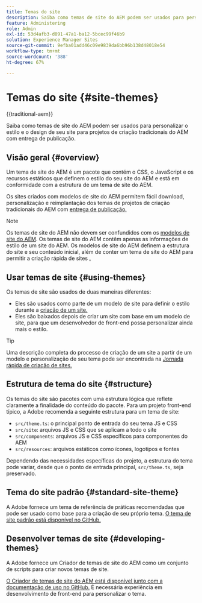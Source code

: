 ```yaml
---
title: Temas do site
description: Saiba como temas de site do AEM podem ser usados para personalizar o estilo e o design de seu site para projetos de criação tradicionais do AEM com entrega de publicação.
feature: Administering
role: Admin
exl-id: 53d4afb3-d091-47a1-ba12-5bcec99f46b9
solution: Experience Manager Sites
source-git-commit: 9efba01add46c09e9839da6bb96b138d48018e54
workflow-type: tm+mt
source-wordcount: '388'
ht-degree: 67%

---
```



# Temas do site {#site-themes}

{{traditional-aem}}

Saiba como temas de site do AEM podem ser usados para personalizar o estilo e o design de seu site para projetos de criação tradicionais do AEM com entrega de publicação.

## Visão geral {#overview}

Um tema de site do AEM é um pacote que contém o CSS, o JavaScript e os recursos estáticos que definem o estilo do seu site do AEM e está em conformidade com a estrutura de um tema de site do AEM.

Os sites criados com modelos de site do AEM permitem fácil download, personalização e reimplantação dos temas de projetos de criação tradicionais do AEM com [entrega de publicação.](/help/sites-cloud/authoring/author-publish.md)

>[!NOTE]
>
>Os temas de site do AEM não devem ser confundidos com os [modelos de site do AEM](site-templates.md). Os temas de site do AEM contêm apenas as informações de estilo de um site do AEM. Os modelos de site do AEM definem a estrutura do site e seu conteúdo inicial, além de conter um tema de site do AEM para permitir a criação rápida de sites [.](create-site.md)

## Usar temas de site {#using-themes}

Os temas de site são usados de duas maneiras diferentes:

* Eles são usados como parte de um modelo de site para definir o estilo durante a [criação de um site.](create-site.md)
* Eles são baixados depois de criar um site com base em um modelo de site, para que um desenvolvedor de front-end possa personalizar ainda mais o estilo.

>[!TIP]
>
>Uma descrição completa do processo de criação de um site a partir de um modelo e personalização de seu tema pode ser encontrada na [Jornada rápida de criação de sites.](/help/journey-sites/quick-site/overview.md)

## Estrutura de tema do site {#structure}

Os temas do site são pacotes com uma estrutura lógica que reflete claramente a finalidade do conteúdo do pacote. Para um projeto front-end típico, a Adobe recomenda a seguinte estrutura para um tema de site:

* `src/theme.ts`: o principal ponto de entrada do seu tema JS e CSS
* `src/site`: arquivos JS e CSS que se aplicam a todo o site
* `src/components`: arquivos JS e CSS específicos para componentes do AEM
* `src/resources`: arquivos estáticos como ícones, logotipos e fontes

Dependendo das necessidades específicas do projeto, a estrutura do tema pode variar, desde que o ponto de entrada principal, `src/theme.ts`, seja preservado.

## Tema do site padrão {#standard-site-theme}

A Adobe fornece um tema de referência de práticas recomendadas que pode ser usado como base para a criação de seu próprio tema. [O tema de site padrão está disponível no GitHub.](https://github.com/adobe/aem-site-template-standard/tree/main/theme)

## Desenvolver temas de site {#developing-themes}

A Adobe fornece um Criador de temas de site do AEM como um conjunto de scripts para criar novos temas de site.

[O Criador de temas de site do AEM está disponível junto com a documentação de uso no GitHub.](https://github.com/adobe/aem-site-theme-builder) É necessária experiência em desenvolvimento de front-end para personalizar o tema.
